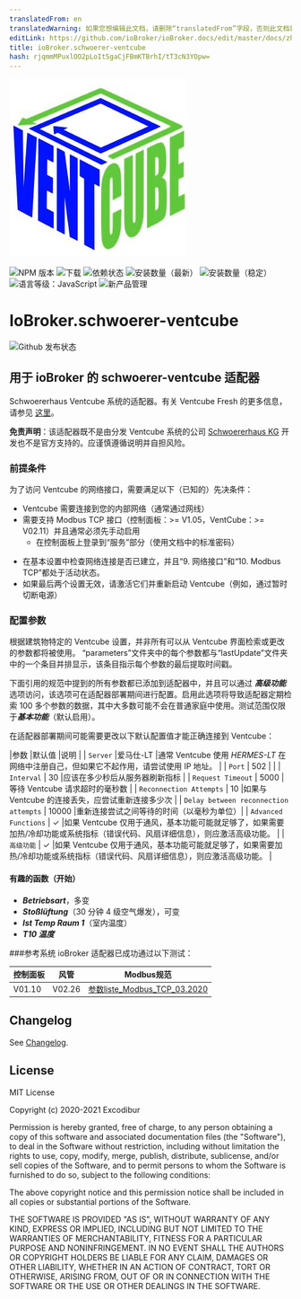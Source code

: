 ```yaml
---
translatedFrom: en
translatedWarning: 如果您想编辑此文档，请删除“translatedFrom”字段，否则此文档将再次自动翻译
editLink: https://github.com/ioBroker/ioBroker.docs/edit/master/docs/zh-cn/adapterref/iobroker.schwoerer-ventcube/README.md
title: ioBroker.schwoerer-ventcube
hash: rjqmmMPuxlOO2pLoItSgaCjFBmKTBrhI/tT3cN3YOpw=
---
```

![标识](../../../en/adapterref/iobroker.schwoerer-ventcube/admin/schwoerer-ventcube.png)

![NPM 版本](http://img.shields.io/npm/v/iobroker.schwoerer-ventcube.svg)
![下载](https://img.shields.io/npm/dm/iobroker.schwoerer-ventcube.svg)
![依赖状态](https://img.shields.io/david/Excodibur/iobroker.schwoerer-ventcube.svg)
![安装数量（最新）](http://iobroker.live/badges/schwoerer-ventcube-installed.svg)
![安装数量（稳定）](http://iobroker.live/badges/schwoerer-ventcube-stable.svg)
![语言等级：JavaScript](https://img.shields.io/lgtm/grade/javascript/g/Excodibur/ioBroker.schwoerer-ventcube.svg?logo=lgtm&logoWidth=18)
![新产品管理](https://nodei.co/npm/iobroker.schwoerer-ventcube.png?downloads=true)

# IoBroker.schwoerer-ventcube
![Github 发布状态](https://github.com/Excodibur/iobroker.schwoerer-ventcube/workflows/Build%2C%20Test%20and%20Release/badge.svg)

## 用于 ioBroker 的 schwoerer-ventcube 适配器
Schwoererhaus Ventcube 系统的适配器。有关 Ventcube Fresh 的更多信息，请参见 [这里](https://www.bauinfocenter.de/lueftung/lueftungsanlagen/)。

**免责声明**：该适配器既不是由分发 Ventcube 系统的公司 [Schwoererhaus KG](https://www.schwoererhaus.de/) 开发也不是官方支持的。应谨慎遵循说明并自担风险。

### 前提条件
为了访问 Ventcube 的网络接口，需要满足以下（已知的）先决条件：

- Ventcube 需要连接到您的内部网络（通常通过网线）
- 需要支持 Modbus TCP 接口（控制面板：>= V1.05，VentCube：>= V02.11）并且通常必须先手动启用
    * 在控制面板上登录到“服务”部分（使用文档中的标准密码）
* 在基本设置中检查网络连接是否已建立，并且“9. 网络接口”和“10. Modbus TCP”都处于活动状态。
* 如果最后两个设置无效，请激活它们并重新启动 Ventcube（例如，通过暂时切断电源）

### 配置参数
根据建筑物特定的 Ventcube 设置，并非所有可以从 Ventcube 界面检索或更改的参数都将被使用。 “parameters”文件夹中的每个参数都与“lastUpdate”文件夹中的一个条目并排显示，该条目指示每个参数的最后提取时间戳。

下面引用的规范中提到的所有参数都已添加到适配器中，并且可以通过 ***高级功能*** 选项访问，该选项可在适配器部署期间进行配置。启用此选项将导致适配器定期检索 100 多个参数的数据，其中大多数可能不会在普通家庭中使用。测试范围仅限于***基本功能***（默认启用）。

在适配器部署期间可能需要更改以下默认配置值才能正确连接到 Ventcube：

|参数 |默认值 |说明 |
| `Server` |爱马仕-LT |通常 Ventcube 使用 _HERMES-LT_ 在网络中注册自己，但如果它不起作用，请尝试使用 IP 地址。 |
| `Port` | 502 | |
| `Interval` | 30 |应该在多少秒后从服务器刷新指标 |
| `Request Timeout` | 5000 |等待 Ventcube 请求超时的毫秒数 |
| `Reconnection Attempts` | 10 |如果与 Ventcube 的连接丢失，应尝试重新连接多少次 |
| `Delay between reconnection attempts` | 10000 |重新连接尝试之间等待的时间（以毫秒为单位）|
| `Advanced Functions` | &#10003; |如果 Ventcube 仅用于通风，基本功能可能就足够了，如果需要加热/冷却功能或系统指标（错误代码、风扇详细信息），则应激活高级功能。 |
| `高级功能` | &#10003; |如果 Ventcube 仅用于通风，基本功能可能就足够了，如果需要加热/冷却功能或系统指标（错误代码、风扇详细信息），则应激活高级功能。 |

#### 有趣的函数（开始）
- ***Betriebsart***，多变
- ***Stoßlüftung***（30 分钟 4 级空气爆发），可变
- ***Ist Temp Raum 1***（室内温度）
- ***T10 温度***

###参考系统
ioBroker 适配器已成功通过以下测试：

|控制面板 |风管 | Modbus规范|
|---------------|----------|-----------------------------------|
| V01.10 | V02.26 | [参数liste_Modbus_TCP_03.2020](https://schwoerer-service.com/storage/files/Community/2020/Parameterliste_Modbus_TCP_032020.pdf) |

## Changelog
See [Changelog](https://github.com/Excodibur/ioBroker.schwoerer-ventcube/blob/master/CHANGELOG.md).

## License
MIT License

Copyright (c) 2020-2021 Excodibur

Permission is hereby granted, free of charge, to any person obtaining a copy
of this software and associated documentation files (the "Software"), to deal
in the Software without restriction, including without limitation the rights
to use, copy, modify, merge, publish, distribute, sublicense, and/or sell
copies of the Software, and to permit persons to whom the Software is
furnished to do so, subject to the following conditions:

The above copyright notice and this permission notice shall be included in all
copies or substantial portions of the Software.

THE SOFTWARE IS PROVIDED "AS IS", WITHOUT WARRANTY OF ANY KIND, EXPRESS OR
IMPLIED, INCLUDING BUT NOT LIMITED TO THE WARRANTIES OF MERCHANTABILITY,
FITNESS FOR A PARTICULAR PURPOSE AND NONINFRINGEMENT. IN NO EVENT SHALL THE
AUTHORS OR COPYRIGHT HOLDERS BE LIABLE FOR ANY CLAIM, DAMAGES OR OTHER
LIABILITY, WHETHER IN AN ACTION OF CONTRACT, TORT OR OTHERWISE, ARISING FROM,
OUT OF OR IN CONNECTION WITH THE SOFTWARE OR THE USE OR OTHER DEALINGS IN THE
SOFTWARE.